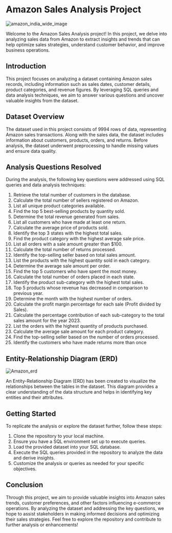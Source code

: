 # Amazon Sales Analysis Project
![amazon_india_wide_image](https://github.com/jsowndharya/Amazon-Sales-Analysis-Project/assets/168530287/60428b42-7b56-4957-90ce-87922c314246)

Welcome to the Amazon Sales Analysis project! In this project, we delve into analyzing sales
data from Amazon to extract insights and trends that can help optimize sales strategies,
understand customer behavior, and improve business operations.
## Introduction
This project focuses on analyzing a dataset containing Amazon sales records, including
information such as sales dates, customer details, product categories, and revenue figures. By
leveraging SQL queries and data analysis techniques, we aim to answer various questions and
uncover valuable insights from the dataset.
## Dataset Overview
The dataset used in this project consists of 9994 rows of data, representing Amazon
sales transactions. Along with the sales data, the dataset includes information about customers,
products, orders, and returns. Before analysis, the dataset underwent preprocessing to handle
missing values and ensure data quality.
## Analysis Questions Resolved
During the analysis, the following key questions were addressed using SQL queries and data
analysis techniques:
1. Retrieve the total number of customers in the database.
2. Calculate the total number of sellers registered on Amazon.
3. List all unique product categories available.
4. Find the top 5 best-selling products by quantity sold.
5. Determine the total revenue generated from sales.
6. List all customers who have made at least one return.
7. Calculate the average price of products sold.
8. Identify the top 3 states with the highest total sales.
9. Find the product category with the highest average sale price.
10. List all orders with a sale amount greater than $100.
11. Calculate the total number of returns processed.
12. Identify the top-selling seller based on total sales amount.
13. List the products with the highest quantity sold in each category.
14. Determine the average sale amount per order.
15. Find the top 5 customers who have spent the most money.
16. Calculate the total number of orders placed in each state.
17. Identify the product sub-category with the highest total sales.
18. Top 5 products whose revenue has decreased in comparison to previous year.
19. Determine the month with the highest number of orders.
20. Calculate the profit margin percentage for each sale (Profit divided by Sales).
21. Calculate the percentage contribution of each sub-category to the total sales amount for the year 2023.
22. List the orders with the highest quantity of products purchased.
23. Calculate the average sale amount for each product category.
24. Find the top-selling seller based on the number of orders processed.
25. Identify the customers who have made returns more than once

## Entity-Relationship Diagram (ERD)

![Amazon_erd](https://github.com/jsowndharya/Amazon-Sales-Analysis-Project/assets/168530287/2eb78071-3c43-4938-ad9c-ae1d082b4f5c)

An Entity-Relationship Diagram (ERD) has been created to visualize the relationships between
the tables in the dataset. This diagram provides a clear understanding of the data structure and
helps in identifying key entities and their attributes.
## Getting Started
To replicate the analysis or explore the dataset further, follow these steps:
1. Clone the repository to your local machine.
2. Ensure you have a SQL environment set up to execute queries.
3. Load the provided dataset into your SQL database.
4. Execute the SQL queries provided in the repository to analyze the data and derive insights.
5. Customize the analysis or queries as needed for your specific objectives.
## Conclusion
Through this project, we aim to provide valuable insights into Amazon sales trends, customer
preferences, and other factors influencing e-commerce operations. By analyzing the dataset
and addressing the key questions, we hope to assist stakeholders in making informed decisions
and optimizing their sales strategies.
Feel free to explore the repository and contribute to further analysis or enhancements!
